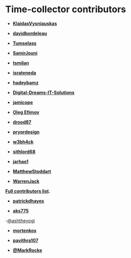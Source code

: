 # Time-collector contributors

- **[KlaidasVysniauskas](https://github.com/KlaidasVysniauskas)**

- **[davidbordeleau](https://github.com/davidbordeleau)**

- **[Tumselass](https://github.com/Tumselass)**

- **[SamirJouni](https://github.com/SamirJouni)**

- **[tsmilan](https://github.com/tsmilan)**

- **[israteneda](https://github.com/israteneda)**

- **[hadeybamz](https://github.com/hadeybamz)**

- **[Digital-Dreams-IT-Solutions](https://github.com/Digital-Dreams-IT-Solutions)**

- **[jamicope](https://github.com/jamicope)**

- **[Oleg Efimov](https://github.com/Sannis)**

- **[drood87](https://github.com/drood87)**

- **[pryordesign](https://github.com/pryordesign)**
- **[w3bh4ck](https://github.com/w3bh4ck)**

- **[sithlord68](https://github.com/sithlord68)**

- **[jarhae1](https://github.com/jarhae1)**

- **[MatthewStoddart](https://github.com/MatthewStoddart)**

- **[WarrenJack](https://github.com/WarrenJack)**

**[Full contributors list](https://github.com/zero-to-mastery/time-collector/graphs/contributors).**

- **[patrickdhayes](https://github.com/patrickdhayes)**

- **[aks775](https://github.com/aks775)**

-[@ashtheyogi](https://github.com/Ashtheyogi)

- **[mortenkos](https://github.com/mortenkos)**

- **[pavithra107](https://github.com/pavithra107)**

- **[@MarkRocke](https://github.com/MarkRocke)**

